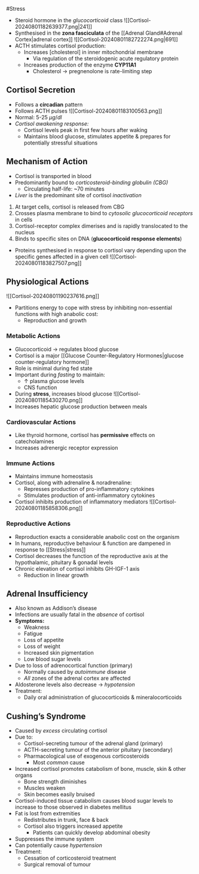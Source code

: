 #Stress 

- Steroid hormone in the *glucocorticoid* class
![[Cortisol-20240801182639377.png|241]]
- Synthesised in the **zona fasciculata** of the [[Adrenal Gland#Adrenal Cortex|adrenal cortex]]
![[Cortisol-20240801182722274.png|691]]
- ACTH stimulates cortisol production:
	- Increases $[\text{cholesterol}]$ in inner mitochondrial membrane
		- Via regulation of the steroidogenic acute regulatory protein
	- Increases production of the enzyme **CYP11A1**
		- Cholesterol → pregnenolone is rate-limiting step
## Cortisol Secretion
- Follows a **circadian** pattern
- Follows ACTH pulses
![[Cortisol-20240801183100563.png]]
- Normal: 5-25 $\mu g/dl$ 
- *Cortisol awakening response:*
	- Cortisol levels peak in first few hours after waking
	- Maintains blood glucose, stimulates appetite & prepares for potentially stressful situations
## Mechanism of Action
- Cortisol is transported in blood
- Predominantly bound to *corticosteroid-binding globulin (CBG)*
	- Circulating half-life: ~70 minutes
- *Liver* is the predominant site of cortisol *inactivation*

1. At target cells, cortisol is released from CBG
2. Crosses plasma membrane to bind to *cytosolic glucocorticoid receptors* in cells
3. Cortisol-receptor complex dimerises and is rapidly translocated to the nucleus
4. Binds to specific sites on DNA (**glucocorticoid response elements**)
- Proteins synthesised in response to cortisol vary depending upon the specific genes affected in a given cell
![[Cortisol-20240801183827507.png]]
## Physiological Actions
![[Cortisol-20240801190237616.png]]
- Partitions energy to cope with stress by inhibiting non-essential functions with high anabolic cost:
	- Reproduction and growth
### Metabolic Actions
- Glucocorticoid → regulates blood glucose
- Cortisol is a major [[Glucose Counter-Regulatory Hormones|glucose counter-regulatory hormone]]
- Role is minimal during fed state
- Important during *fasting* to maintain:
	- $\uparrow$ plasma glucose levels
	- CNS function
- During **stress**, increases blood glucose
![[Cortisol-20240801185430270.png]]
- Increases hepatic glucose production between meals
### Cardiovascular Actions
- Like thyroid hormone, cortisol has **permissive** effects on catecholamines
- Increases adrenergic receptor expression
### Immune Actions
- Maintains immune homeostasis
- Cortisol, along with adrenaline & noradrenaline:
	- Represses production of pro-inflammatory cytokines
	- Stimulates production of anti-inflammatory cytokines
- Cortisol inhibits production of inflammatory mediators
![[Cortisol-20240801185858306.png]]
### Reproductive Actions
- Reproduction exacts a considerable anabolic cost on the organism
- In humans, reproductive behaviour & function are dampened in response to [[Stress|stress]]
- Cortisol decreases the function of the reproductive axis at the hypothalamic, pituitary & gonadal levels
- Chronic elevation of cortisol inhibits GH-IGF-1 axis
	- Reduction in linear growth
## Adrenal Insufficiency
- Also known as Addison’s disease
- Infections are usually fatal in the *absence* of cortisol
- **Symptoms:**
	- Weakness
	- Fatigue
	- Loss of appetite
	- Loss of weight
	- Increased skin pigmentation
	- Low blood sugar levels
- Due to loss of adrenocortical function (primary)
	- Normally caused by *autoimmune* disease
	- *All* zones of the adrenal cortex are affected
- Aldosterone levels also decrease → *hypotension*
- Treatment: 
	- Daily oral administration of glucocorticoids & mineralocorticoids
## Cushing’s Syndrome
- Caused by *excess* circulating cortisol
- Due to:
	- Cortisol-secreting tumour of the adrenal gland (primary)
	- ACTH-secreting tumour of the anterior pituitary (secondary)
	- Pharmacological use of exogenous corticosteroids
		- Most *common* cause
- Increased cortisol promotes catabolism of bone, muscle, skin & other organs
	- Bone strength diminishes
	- Muscles weaken
	- Skin becomes easily bruised
- Cortisol-induced tissue catabolism causes blood sugar levels to increase to those observed in diabetes mellitus
- Fat is lost from extremities
	- Redistributes in trunk, face & back
	- Cortisol also triggers increased appetite
		- Patients can quickly develop abdominal obesity
- Suppresses the immune system
- Can potentially cause *hypertension*
- Treatment:
	- Cessation of corticosteroid treatment
	- Surgical removal of tumour
